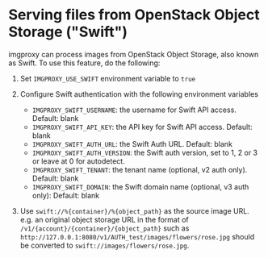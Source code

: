 # Serving files from OpenStack Object Storage ("Swift")

imgproxy can process images from OpenStack Object Storage, also known as Swift. To use this feature, do the following:

1. Set `IMGPROXY_USE_SWIFT` environment variable to `true`
2. Configure Swift authentication with the following environment variables
   * `IMGPROXY_SWIFT_USERNAME`: the username for Swift API access. Default: blank
   * `IMGPROXY_SWIFT_API_KEY`: the API key for Swift API access. Default: blank
   * `IMGPROXY_SWIFT_AUTH_URL`: the Swift Auth URL. Default: blank
   * `IMGPROXY_SWIFT_AUTH_VERSION`: the Swift auth version, set to 1, 2 or 3 or leave at 0 for autodetect.
   * `IMGPROXY_SWIFT_TENANT`: the tenant name (optional, v2 auth only). Default: blank
   * `IMGPROXY_SWIFT_DOMAIN`: the Swift domain name (optional, v3 auth only): Default: blank

3. Use `swift://%{container}/%{object_path}` as the source image URL. e.g. an original object storage URL in the format of
   `/v1/{account}/{container}/{object_path}` such as `http://127.0.0.1:8080/v1/AUTH_test/images/flowers/rose.jpg` should
   be converted to `swift://images/flowers/rose.jpg`. 
